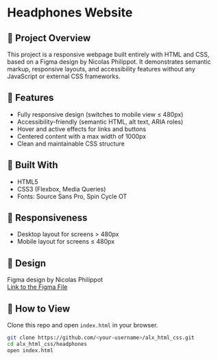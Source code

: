 # Headphones Website

## 📖 Project Overview
This project is a responsive webpage built entirely with HTML and CSS, based on a Figma design by Nicolas Philippot. It demonstrates semantic markup, responsive layouts, and accessibility features without any JavaScript or external CSS frameworks.

## 🧠 Features
- Fully responsive design (switches to mobile view ≤ 480px)
- Accessibility-friendly (semantic HTML, alt text, ARIA roles)
- Hover and active effects for links and buttons
- Centered content with a max width of 1000px
- Clean and maintainable CSS structure

## 🧰 Built With
- HTML5
- CSS3 (Flexbox, Media Queries)
- Fonts: Source Sans Pro, Spin Cycle OT

## 📱 Responsiveness
- Desktop layout for screens > 480px
- Mobile layout for screens ≤ 480px

## 🎨 Design
Figma design by Nicolas Philippot  
[Link to the Figma File](<insert link here>)

## 🚀 How to View
Clone this repo and open `index.html` in your browser.

```bash
git clone https://github.com/<your-username>/alx_html_css.git
cd alx_html_css/headphones
open index.html
